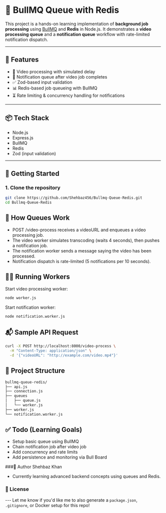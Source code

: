 # 🎯 BullMQ Queue with Redis

This project is a hands-on learning implementation of **background job processing** using [BullMQ](https://docs.bullmq.io/) and **Redis** in Node.js. It demonstrates a **video processing queue** and a **notification queue** workflow with rate-limited notification dispatch.

---

## 📂 Features

- 🚀 Video processing with simulated delay
- 🔔 Notification queue after video job completes
- ✅ Zod-based input validation
- 📊 Redis-based job queueing with BullMQ
- ⏳ Rate limiting & concurrency handling for notifications

---

## 📦 Tech Stack

- Node.js
- Express.js
- BullMQ
- Redis
- Zod (input validation)

---

## 🚀 Getting Started

### 1. Clone the repository

```bash
git clone https://github.com/Shehbaz456/Bullmq-Queue-Redis.git
cd Bullmq-Queue-Redis
```

## 🧵 How Queues Work

- POST /video-process receives a videoURL and enqueues a video processing job.
- The video worker simulates transcoding (waits 4 seconds), then pushes a notification job.
- The notification worker sends a message saying the video has been processed.
- Notification dispatch is rate-limited (5 notifications per 10 seconds).


## 🏃‍♂️ Running Workers

Start video processing worker:
```bash
node worker.js
```

Start notification worker:
```bash
node notification.worker.js
```

## 📬 Sample API Request
```bash
curl -X POST http://localhost:8000/video-process \
  -H "Content-Type: application/json" \
  -d '{"videoURL": "http://example.com/video.mp4"}'
```

## 📁 Project Structure

```bash
bullmq-queue-redis/
├── api.js
├── connection.js
├── queues
│   ├── queue.js
│   └── worker.js
├── worker.js
└── notification.worker.js
```

## ✅ Todo (Learning Goals)
 - Setup basic queue using BullMQ
 - Chain notification job after video job
 - Add concurrency and rate limits
 - Add persistence and monitoring via Bull Board

###🧠 Author
Shehbaz Khan
- Currently learning advanced backend concepts using queues and Redis.

### 📜 License

--- Let me know if you'd like me to also generate a `package.json`, `.gitignore`, or Docker setup for this repo!


